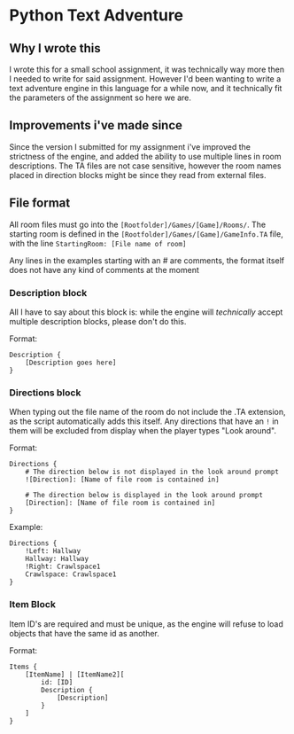 # Python Text Adventure

## Why I wrote this
I wrote this for a small school assignment, it was technically way more then I needed to write for said assignment. However I'd been wanting to write a text adventure engine in this language for a while now, and it technically fit the parameters of the assignment so here we are. 

## Improvements i've made since
Since the version I submitted for my assignment i've improved the strictness of the engine, and added the ability to use multiple lines in room descriptions. The TA files are not case sensitive, however the room names placed in direction blocks might be since they read from external files.

## File format

All room files must go into the `[Rootfolder]/Games/[Game]/Rooms/`. The starting room is defined in the `[Rootfolder]/Games/[Game]/GameInfo.TA` file, with the line `StartingRoom: [File name of room]` 

Any lines in the examples starting with an # are comments, the format itself does not have any kind of comments at the moment

### Description block
All I have to say about this block is: while the engine will *technically* accept multiple description blocks, please don't do this. 

Format:

```
Description {
    [Description goes here]
}
```

### Directions block

When typing out the file name of the room do not include the .TA extension, as the script automatically adds this itself. Any directions that have an  `!` in them will be excluded from display when the player types "Look around". 

Format:

```
Directions {
    # The direction below is not displayed in the look around prompt
    ![Direction]: [Name of file room is contained in]

    # The direction below is displayed in the look around prompt
    [Direction]: [Name of file room is contained in]
}
```

Example:

```
Directions {
    !Left: Hallway
    Hallway: Hallway
    !Right: Crawlspace1
    Crawlspace: Crawlspace1
}
```

### Item Block

Item ID's are required and must be unique, as the engine will refuse to load objects that have the same id as another.

Format:

```
Items {
    [ItemName] | [ItemName2][
        id: [ID]
        Description {
            [Description]
        }
    ]
}
```
